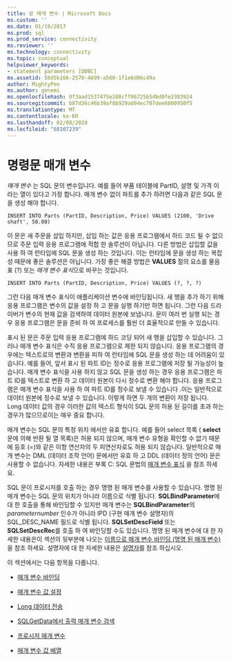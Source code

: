 ```yaml
---
title: 문 매개 변수 | Microsoft Docs
ms.custom: ''
ms.date: 01/19/2017
ms.prod: sql
ms.prod_service: connectivity
ms.reviewer: ''
ms.technology: connectivity
ms.topic: conceptual
helpviewer_keywords:
- statement parameters [ODBC]
ms.assetid: 58d5b166-2578-4699-a560-1f1e6d86c49a
author: MightyPen
ms.author: genemi
ms.openlocfilehash: 0f3aad1537475e288cff06725b5dbd0fe2383924
ms.sourcegitcommit: b87d36c46b39af8b929ad94ec707dee8800950f5
ms.translationtype: MT
ms.contentlocale: ko-KR
ms.lasthandoff: 02/08/2020
ms.locfileid: "68107239"
---
```

# <a name="statement-parameters"></a>명령문 매개 변수
*매개 변수* 는 SQL 문의 변수입니다. 예를 들어 부품 테이블에 PartID, 설명 및 가격 이라는 열이 있다고 가정 합니다. 매개 변수 없이 파트를 추가 하려면 다음과 같은 SQL 문을 생성 해야 합니다.  
  
```  
INSERT INTO Parts (PartID, Description, Price) VALUES (2100, 'Drive shaft', 50.00)  
```  
  
 이 문은 새 주문을 삽입 하지만, 삽입 하는 값은 응용 프로그램에서 하드 코드 될 수 없으므로 주문 입력 응용 프로그램에 적합 한 솔루션이 아닙니다. 다른 방법은 삽입할 값을 사용 하 여 런타임에 SQL 문을 생성 하는 것입니다. 이는 런타임에 문을 생성 하는 복잡성 때문에 좋은 솔루션은 아닙니다. 가장 좋은 해결 방법은 **VALUES** 절의 요소를 물음표 (?) 또는 *매개 변수 표식*으로 바꾸는 것입니다.  
  
```  
INSERT INTO Parts (PartID, Description, Price) VALUES (?, ?, ?)  
```  
  
 그런 다음 매개 변수 표식이 애플리케이션 변수에 바인딩됩니다. 새 행을 추가 하기 위해 응용 프로그램은 변수의 값을 설정 하 고 문을 실행 하기만 하면 됩니다. 그런 다음 드라이버가 변수의 현재 값을 검색하여 데이터 원본에 보냅니다. 문이 여러 번 실행 되는 경우 응용 프로그램은 문을 준비 하 여 프로세스를 훨씬 더 효율적으로 만들 수 있습니다.  
  
 표시 된 문은 주문 입력 응용 프로그램에 하드 코딩 되어 새 행을 삽입할 수 있습니다. 그러나 매개 변수 표식은 수직 응용 프로그램으로 제한 되지 않습니다. 응용 프로그램의 경우에는 텍스트로의 변환과 변환을 피하 여 런타임에 SQL 문을 생성 하는 데 어려움이 있습니다. 예를 들어, 앞서 표시 된 파트 ID는 정수로 응용 프로그램에 저장 될 가능성이 높습니다. 매개 변수 표식을 사용 하지 않고 SQL 문을 생성 하는 경우 응용 프로그램은 파트 ID를 텍스트로 변환 하 고 데이터 원본이 다시 정수로 변환 해야 합니다. 응용 프로그램은 매개 변수 표식을 사용 하 여 파트 ID를 정수로 보낼 수 있습니다 .이는 일반적으로 데이터 원본에 정수로 보낼 수 있습니다. 이렇게 하면 두 개의 변환이 저장 됩니다. Long 데이터 값의 경우 이러한 값의 텍스트 형식이 SQL 문의 허용 된 길이를 초과 하는 경우가 많으므로이는 매우 중요 합니다.  
  
 매개 변수는 SQL 문의 특정 위치 에서만 유효 합니다. 예를 들어 select 목록 ( **select** 문에 의해 반환 될 열 목록)은 허용 되지 않으며, 매개 변수 유형을 확인할 수 없기 때문에 등호 (=)와 같은 이항 연산자의 두 피연산자로도 허용 되지 않습니다. 일반적으로 매개 변수는 DML (데이터 조작 언어) 문에서만 유효 하 고 DDL (데이터 정의 언어) 문은 사용할 수 없습니다. 자세한 내용은 부록 C: SQL 문법의 [매개 변수 표식](../../../odbc/reference/appendixes/parameter-markers.md) 을 참조 하세요.  
  
 SQL 문이 프로시저를 호출 하는 경우 명명 된 매개 변수를 사용할 수 있습니다. 명명 된 매개 변수는 SQL 문의 위치가 아니라 이름으로 식별 됩니다. **SQLBindParameter**에 대 한 호출을 통해 바인딩할 수 있지만 매개 변수는 **SQLBindParameter**의 *parameternumber* 인수가 아니라 IPD (구현 매개 변수 설명자)의 SQL_DESC_NAME 필드로 식별 됩니다. **SQLSetDescField** 또는 **SQLSetDescRec**를 호출 하 여 바인딩할 수도 있습니다. 명명 된 매개 변수에 대 한 자세한 내용은이 섹션의 뒷부분에 나오는 [이름으로 매개 변수 바인딩 (명명 된 매개 변수)](../../../odbc/reference/develop-app/binding-parameters-by-name-named-parameters.md)을 참조 하세요. 설명자에 대 한 자세한 내용은 [설명자](../../../odbc/reference/develop-app/descriptors.md)를 참조 하십시오.  
  
 이 섹션에서는 다음 항목을 다룹니다.  
  
-   [매개 변수 바인딩](../../../odbc/reference/develop-app/binding-parameters-odbc.md)  
  
-   [매개 변수 값 설정](../../../odbc/reference/develop-app/setting-parameter-values.md)  
  
-   [Long 데이터 전송](../../../odbc/reference/develop-app/sending-long-data.md)  
  
-   [SQLGetData에서 출력 매개 변수 검색](../../../odbc/reference/develop-app/retrieving-output-parameters-using-sqlgetdata.md)  
  
-   [프로시저 매개 변수](../../../odbc/reference/develop-app/procedure-parameters.md)  
  
-   [매개 변수 값 배열](../../../odbc/reference/develop-app/arrays-of-parameter-values.md)
